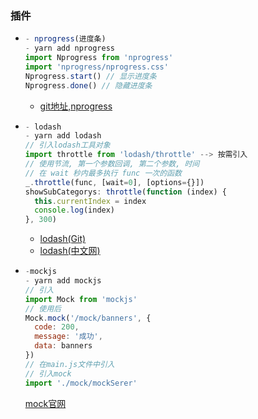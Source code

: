 ### 插件

* ```js
  - nprogress(进度条)
  - yarn add nprogress
  import Nprogress from 'nprogress'
  import 'nprogress/nprogress.css'
  Nprogress.start() // 显示进度条
  Nprogress.done() // 隐藏进度条
  ```

  * [git地址,nprogress](https://github.com/rstacruz/nprogress)

* ```js
  - lodash
  - yarn add lodash
  // 引入lodash工具对象
  import throttle from 'lodash/throttle' --> 按需引入
  // 使用节流, 第一个参数回调, 第二个参数, 时间
  // 在 wait 秒内最多执行 func 一次的函数
  _.throttle(func, [wait=0], [options={}])
  showSubCategorys: throttle(function (index) {
    this.currentIndex = index
    console.log(index)
  }, 300)
  ```

  * [lodash(Git)](https://github.com/lodash/lodash)
  * [lodash(中文网)](https://www.lodashjs.com/docs/lodash.throttle)

* ```js
  -mockjs
  - yarn add mockjs
  // 引入
  import Mock from 'mockjs'
  // 使用后
  Mock.mock('/mock/banners', {
    code: 200,
    message: '成功',
    data: banners
  })
  // 在main.js文件中引入
  // 引入mock
  import './mock/mockSerer'
  ```

  [mock官网](http://mockjs.com/)

